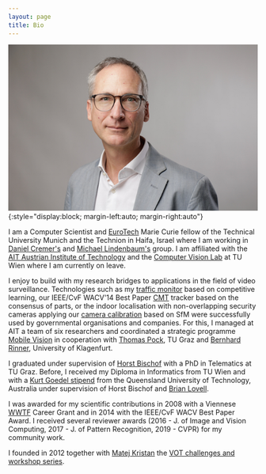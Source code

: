 ```yaml
---
layout: page
title: Bio
---
```


![Me](assets/images/pflugfelder-3.jpg){:style="display:block; margin-left:auto; margin-right:auto"}

I am a Computer Scientist and [EuroTech](https://eurotech-universities.eu) Marie Curie fellow of the Technical University Munich and the Technion in Haifa, Israel where I am working in [Daniel Cremer's](https://vision.in.tum.de/members/cremers) and [Michael Lindenbaum's](https://mic.net.technion.ac.il) group.
I am affiliated with the [AIT Austrian Institute of Technology](https://www.ait.ac.at) and the [Computer Vision Lab](https://cvl.tuwien.ac.at) at TU Wien where I am currently on leave.

I enjoy to build with my research bridges to applications in the field of video surveillance. Technologies such as my [traffic monitor](https://sciencev1.orf.at/news/35843.html) based on competitive learning, our IEEE/CvF WACV'14 Best Paper [CMT](https://www.gnebehay.com/cmt/results.html) tracker based on the consensus of parts, or the indoor localisation with non-overlapping security cameras applying our [camera calibration](https://link.springer.com/content/pdf/10.1007/978-3-319-16199-0_12.pdf) based on SfM were successfully used by governmental organisations and companies. For this, I managed at AIT a team of six researchers and coordinated a strategic programme [Mobile Vision](https://www.ots.at/presseaussendung/OTS_20130910_OTS0063/ait-und-tu-graz-buendeln-staerken-in-der-internationalen-bildverarbeitungsforschung-bild) in cooperation with [Thomas Pock](https://www.tugraz.at/institute/icg/research/team-pock/people/pock/), TU Graz and [Bernhard Rinner](https://bernhardrinner.com), University of Klagenfurt.

I graduated under supervision of [Horst Bischof](https://www.tugraz.at/institute/icg/research/team-bischof/people/team-about/horst-bischof/) with a PhD in Telematics at TU Graz. Before, I received my Diploma in Informatics from TU Wien and with a [Kurt Goedel stipend](https://kgs.logic.at) from the Queensland University of Technology, Australia under supervision of Horst Bischof and [Brian Lovell](https://staff.itee.uq.edu.au/lovell/).

I was awarded for my scientific contributions in 2008 with a Viennese [WWTF](https://www.wwtf.at/index.php?lang=EN) Career Grant and in 2014 with the IEEE/CvF WACV Best Paper Award. I received several reviewer awards (2016 - J. of Image and Vision Computing, 2017 - J. of Pattern Recognition, 2019 - CVPR) for my community work. 

I founded in 2012 together with [Matej Kristan](https://www.vicos.si/people/matej_kristan/) the [VOT challenges and workshop series](https://www.votchallenge.net).
